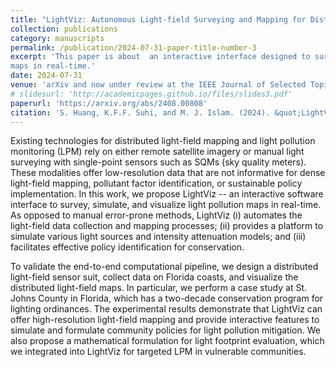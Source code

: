 ```yaml
---
title: "LightViz: Autonomous Light-field Surveying and Mapping for Distributed Light Pollution Monitoring"
collection: publications
category: manuscripts
permalink: /publication/2024-07-31-paper-title-number-3
excerpt: 'This paper is about  an interactive interface designed to survey, simulate, and visualize light-fields and light pollution
maps in real-time.'
date: 2024-07-31
venue: 'arXiv and now under review at the IEEE Journal of Selected Topics in Applied Earth Observations and Remote Sensing (JSTARS)'
# slidesurl: 'http://academicpages.github.io/files/slides3.pdf'
paperurl: 'https://arxiv.org/abs/2408.00808'
citation: 'S. Huang, K.F.F. Suhi, and M. J. Islam. (2024). &quot;LightViz: Autonomous Light-field Surveying and Mapping for Distributed Light Pollution Monitoring.&quot; <i>Under review at the IEEE Journal of Selected Topics in Applied Earth Observations and Remote Sensing (JSTARS)</i>.'
---
```


Existing technologies for distributed light-field mapping and light pollution monitoring (LPM) rely on either remote satellite imagery or manual light surveying with single-point sensors such as SQMs (sky quality meters). These modalities offer low-resolution data that are not informative for dense light-field mapping, pollutant factor identification, or sustainable policy implementation. In this work, we propose LightViz -- an interactive software interface to survey, simulate, and visualize light pollution maps in real-time. As opposed to manual error-prone methods, LightViz (i) automates the light-field data collection and mapping processes; (ii) provides a platform to simulate various light sources and intensity attenuation models; and (iii) facilitates effective policy identification for conservation.

To validate the end-to-end computational pipeline, we design a distributed light-field sensor suit, collect data on Florida coasts, and visualize the distributed light-field maps. In particular, we perform a case study at St. Johns County in Florida, which has a two-decade conservation program for lighting ordinances. The experimental results demonstrate that LightViz can offer high-resolution light-field mapping and provide interactive features to simulate and formulate community policies for light pollution mitigation. We also propose a mathematical formulation for light footprint evaluation, which we integrated into LightViz for targeted LPM in vulnerable communities.
